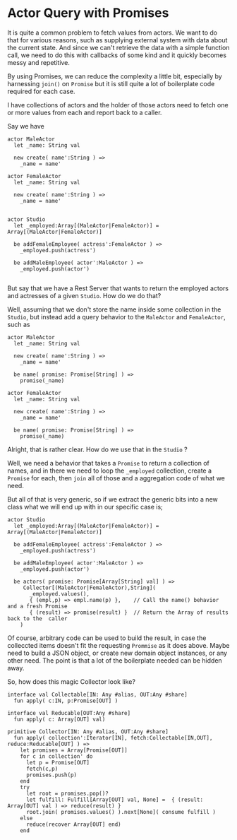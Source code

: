 # Actor Query with Promises

It is quite a common problem to fetch values from actors. We want to 
do that for various reasons, such as supplying external system with
data about the current state. And since we can't retrieve the data
with a simple function call, we need to do this with callbacks of
some kind and it quickly becomes messy and repetitive.

By using Promises, we can reduce the complexity a little bit,
especially by harnessing `join()` on `Promise` but it is still
quite a lot of boilerplate code required for each case.

I have collections of actors and the holder of those actors
need to fetch one or more values from each and report back to 
a caller.

Say we have

```
actor MaleActor
  let _name: String val
  
  new create( name':String ) => 
    _name = name'
    
actor FemaleActor
  let _name: String val
  
  new create( name':String ) => 
    _name = name'

    
actor Studio
  let _employed:Array[(MaleActor|FemaleActor)] = Array[(MaleActor|FemaleActor)]
  
  be addFemaleEmployee( actress':FemaleActor ) =>
    _employed.push(actress')

  be addMaleEmployee( actor':MaleActor ) =>
    _employed.push(actor')
    
```

But say that we have a Rest Server that wants to return the
employed actors and actresses of a given `Studio`. How do we do that?

Well, assuming that we don't store the name inside some collection
in the `Studio`, but instead add a query behavior to the `MaleActor`
and `FemaleActor`, such as


```
actor MaleActor
  let _name: String val
  
  new create( name':String ) => 
    _name = name'

  be name( promise: Promise[String] ) =>
    promise(_name)
    
actor FemaleActor
  let _name: String val
  
  new create( name':String ) => 
    _name = name'

  be name( promise: Promise[String] ) =>
    promise(_name)
```

Alright, that is rather clear. How do we use that in the `Studio` ?

Well, we need a behavior that takes a `Promise` to return a collection
of names, and in there we need to loop the `_employed` collection, 
create a `Promise` for each, then `join` all of those and a aggregation
code of what we need.

But all of that is very generic, so if we extract the generic bits into
a new class what we will end up with in our specific case is;

```
actor Studio
  let _employed:Array[(MaleActor|FemaleActor)] = Array[(MaleActor|FemaleActor)]
  
  be addFemaleEmployee( actress':FemaleActor ) =>
    _employed.push(actress')

  be addMaleEmployee( actor':MaleActor ) =>
    _employed.push(actor')
    
  be actors( promise: Promise[Array[String] val] ) =>
     Collector[(MaleActor|FemaleActor),String](
       _employed.values(),
       { (empl,p) => empl.name(p) },    // Call the name() behavior and a fresh Promise
       { (result) => promise(result) }  // Return the Array of results back to the  caller
    )
```

Of course, arbitrary code can be used to build the result, in case the colleccted
items doesn't fit the requesting `Prommise` as it does above. Maybe need to build
a JSON object, or create new domain object instances, or any other need. The point is
that a lot of the boilerplate needed can be hidden away. 

So, how does this magic Collector look like?

```
interface val Collectable[IN: Any #alias, OUT:Any #share]
  fun apply( c:IN, p:Promise[OUT] )

interface val Reducable[OUT:Any #share]
  fun apply( c: Array[OUT] val)
  
primitive Collector[IN: Any #alias, OUT:Any #share]
  fun apply( collection':Iterator[IN], fetch:Collectable[IN,OUT], reduce:Reducable[OUT] ) =>
    let promises = Array[Promise[OUT]]
    for c in collection' do
      let p = Promise[OUT]
      fetch(c,p)
      promises.push(p)
    end
    try
      let root = promises.pop()?
      let fulfill: Fulfill[Array[OUT] val, None] =  { (result: Array[OUT] val ) => reduce(result) }
      root.join( promises.values() ).next[None]( consume fulfill )
    else
      reduce(recover Array[OUT] end)
    end
 ```
